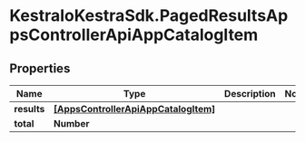 # KestraIoKestraSdk.PagedResultsAppsControllerApiAppCatalogItem

## Properties

Name | Type | Description | Notes
------------ | ------------- | ------------- | -------------
**results** | [**[AppsControllerApiAppCatalogItem]**](AppsControllerApiAppCatalogItem.md) |  | 
**total** | **Number** |  | 


